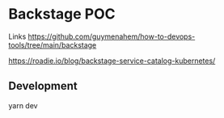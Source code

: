 # Backstage POC

Links
https://github.com/guymenahem/how-to-devops-tools/tree/main/backstage

https://roadie.io/blog/backstage-service-catalog-kubernetes/


## Development

yarn dev